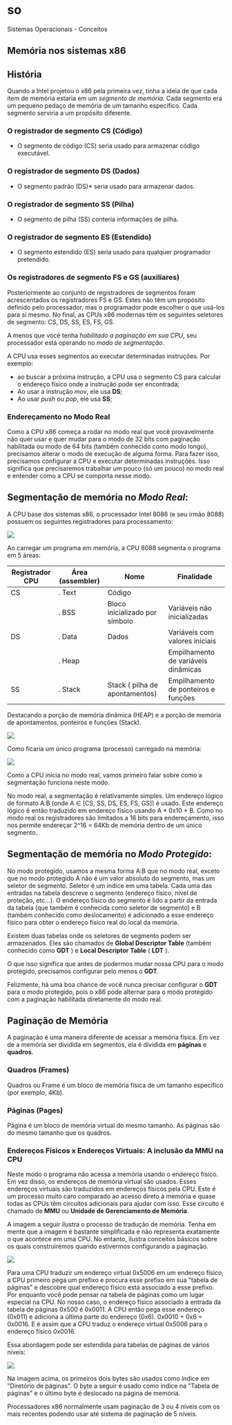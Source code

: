 # so
Sistemas Operacionais - Conceitos


## Memória nos sistemas x86

## História
Quando a Intel projetou o x86 pela primeira vez, tinha a ideia de que cada item de memória estaria em um *segmento de memória*. Cada segmento era um pequeno pedaço de memória de um tamanho específico. Cada segmento serviria a um propósito diferente. 

### O registrador de segmento **CS** (Código)
- O segmento de código (CS) seria usado para armazenar código executável.

### O registrador de segmento **DS** (Dados)
- O segmento padrão (DS)* seria usado para armazenar dados. 

### O registrador de segmento **SS** (Pilha)
- O segmento de pilha (SS) conteria informações de pilha.

### O registrador de segmento **ES** (Estendido)
- O segmento estendido (ES) seria usado para qualquer programador pretendido. 

### Os registradores de segmento **FS** e **GS** (auxiliares)
Posteriormente ao conjunto de registradores de segmentos foram acrescentados os registradores FS e GS. Estes não têm um propósito definido pelo processador, mas o programador pode escolher o que usá-los para si mesmo. No final, as CPUs x86 modernas têm os seguintes seletores de segmento: CS, DS, SS, ES, FS, GS.

A menos que você tenha *habilitado a paginação em sua CPU*, seu processador está operando no *modo de segmentação*.

A CPU usa esses segmentos ao executar determinadas instruções. Por exemplo: 
- ao buscar a próxima instrução, a CPU usa o segmento CS para calcular o endereço físico onde a instrução pode ser encontrada;
- Ao usar a instrução *mov*, ele usa **DS**;
- Ao usar *push* ou *pop*, ele usa **SS**;

### Endereçamento no **Modo Real**
Como a CPU x86 começa a rodar no modo real que você provavelmente não quer usar e quer mudar para o modo de 32 bits com paginação habilitada ou modo de 64 bits (também conhecido como modo longo), precisamos alterar o modo de execução de alguma forma. Para fazer isso, precisamos configurar a CPU e executar determinadas instruções. Isso significa que precisaremos trabalhar um pouco (só um pouco) no modo real e entender como a CPU se comporta nesse modo.


## Segmentação de memória no *Modo Real*:
A CPU base dos sistemas x86, o processador Intel 8086 (e seu irmão 8088) possuem os seguintes registradores para processamento:

![](imagens/8088.jpg)

Ao carregar um programa em memória, a CPU 8088 segmenta o programa em 5 áreas:

| Registrador CPU | Área (assembler) | Nome                           | Finalidade                          |
|-----------------|------------------|--------------------------------|-------------------------------------|
| CS              | . Text           | Código                         |                                     |
|                 | . BSS            | Bloco inicializado por símbolo | Variáveis não inicializadas         |
| DS              | . Data           | Dados                          | Variáveis com valores iniciais      |
|                 | . Heap           |                                | Empilhamento de variáveis dinâmicas |
| SS              | . Stack          | Stack ( pilha de apontamentos) | Empilhamento de ponteiros e funções |

Destacando a porção de memória dinâmica (HEAP) e a porção de memória de apontamentos, ponteiros e funções (Stack).

![](imagens/ponteiro_memoria.jpg)

Como ficaria um único programa (processo) carregado na memória:

![](imagens/programa_em_memoria.jpg)


Como a CPU inicia no modo real, vamos primeiro falar sobre como a segmentação funciona neste modo.

No modo real, a segmentação é relativamente simples. Um endereço lógico de formato A:B (onde A ∈ [CS, SS, DS, ES, FS, GS]) é usado. Este endereço lógico é então traduzido em endereço físico usando A * 0x10 + B. Como no modo real os registradores são limitados a 16 bits para endereçamento, isso nos permite endereçar 2^16 = 64Kb de memória dentro de um único segmento.

## Segmentação de memória no *Modo Protegido*:
No modo protegido, usamos a mesma forma A:B que no modo real, exceto que no modo protegido A não é um valor absoluto do segmento, mas um seletor de segmento. Seletor é um índice em uma tabela. Cada uma das entradas na tabela descreve o segmento (endereço físico, nível de proteção, etc...). O endereço físico do segmento é lido a partir da entrada da tabela (que também é conhecida como seletor de segmento) e B (também conhecido como deslocamento) é adicionado a esse endereço físico para obter o endereço físico real do local da memória.

Existem duas tabelas onde os seletores de segmento podem ser armazenados. Eles são chamados de **Global Descriptor Table** (também conhecido como **GDT** ) e **Local Descriptor Table** ( **LDT** ).

O que isso significa que antes de podermos mudar nossa CPU para o modo protegido, precisamos configurar pelo menos o **GDT**.

Felizmente, há uma boa chance de você nunca precisar configurar o **GDT** para o modo protegido, pois o x86 pode alternar para o modo protegido com a paginação habilitada diretamente do modo real.

## Paginação de Memória
A paginação é uma maneira diferente de acessar a memória física. Em vez de a memória ser dividida em segmentos, ela é dividida em **páginas** e **quadros**. 

### Quadros (Frames)
Quadros ou Frame é um bloco de memória física de um tamanho específico (por exemplo, 4Kb).

### Páginas (Pages)
Página é um bloco de memória virtual do mesmo tamanho. As páginas são do mesmo tamanho que os quadros. 

### Endereços Físicos x Endereços Virtuais: A inclusão da MMU na CPU
Neste modo o programa não acessa a memória usando o endereço físico. Em vez disso, os endereços de memória virtual são usados. Esses endereços virtuais são traduzidos em endereços físicos pela CPU. Este é um processo muito caro comparado ao acesso direto à memória e quase todas as CPUs têm circuitos adicionais para ajudar com isso. Esse circuito é chamado de **MMU** ou **Unidade de Gerenciamento de Memória**.

A imagem a seguir ilustra o processo de tradução de memória. Tenha em mente que a imagem é bastante simplificada e não representa exatamente o que acontece em uma CPU. No entanto, ilustra conceitos básicos sobre os quais construiremos quando estivermos configurando a paginação.

![](imagens/memoria1.jpg)

Para uma CPU traduzir um endereço virtual 0x5006 em um endereço físico, a CPU primeiro pega um prefixo e procura esse prefixo em sua "tabela de páginas" e descobre qual endereço físico está associado a esse prefixo. Por enquanto você pode pensar na tabela de páginas como um lugar especial na CPU. No nosso caso, o endereço físico associado à entrada da tabela de páginas 0x500 é 0x0011. A CPU então pega esse endereço (0x011) e adiciona a última parte do endereço (0x6). 0x0010 + 0x6 = 0x0016. E é assim que a CPU traduz o endereço virtual 0x5006 para o endereço físico 0x0016.

Essa abordagem pode ser estendida para tabelas de páginas de vários níveis:


![](imagens/memoria2.jpg)

Na imagem acima, os primeiros dois bytes são usados como índice em "Diretório de páginas". O byte a seguir é usado como índice na "Tabela de páginas" e o último byte é deslocado na página de memória.

Processadores x86 normalmente usam paginação de 3 ou 4 níveis com os mais recentes podendo usar até sistema de paginação de 5 níveis.


